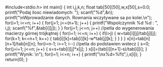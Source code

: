 
#include<stdio.h>
int main()
{
    int i,j,k,n;
    float tab[50][50],w,x[50],s=0.0;
    printf("Podaj ilosc niewiadomych: ");
    scanf("%d",&n);
    printf("\nWprowadzanie danych. Rownania wczytywane sa po kolei.\n");
    for(i=1; i<=n; i++)
    {
        for(j=1; j<=(n+1); j++)
        {
            printf("Wspolczynnik %d %d : ", i,j);
            scanf("%f",&tab[i][j]);
        }
    }
    for(j=1; j<=n; j++) //petla do wygenerowania macierzy górnej trójkątnej
    {
        for(i=1; i<=n; i++)
        {
            if(i>j)
            {
                w=tab[i][j]/tab[j][j];
                for(k=1; k<=n+1; k++)
                {
                    tab[i][k]=tab[i][k]-w*tab[j][k];
                }
            }
        }
    }
    x[n]=tab[n][n+1]/tab[n][n];
    for(i=n-1; i>=1; i--) //petla do podstawien wstecz
    {
        s=0;
        for(j=i+1; j<=n; j++)
        {
            s=s+tab[i][j]*x[j];
        }
        x[i]=(tab[i][n+1]-s)/tab[i][i];
    }
    printf("Wynik: \n");
    for(i=1; i<=n; i++)
    {
        printf("\nx%d=%f\t",i,x[i]);
    }
    return(0);
}
